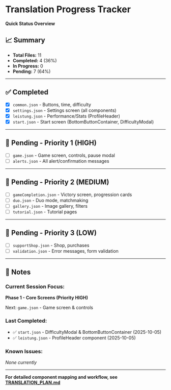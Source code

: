 # Translation Progress Tracker

**Quick Status Overview**

## 📈 Summary
- **Total Files:** 11
- **Completed:** 4 (36%)
- **In Progress:** 0
- **Pending:** 7 (64%)

---

## ✅ Completed
- [x] `common.json` - Buttons, time, difficulty
- [x] `settings.json` - Settings screen (all components)
- [x] `leistung.json` - Performance/Stats (ProfileHeader)
- [x] `start.json` - Start screen (BottomButtonContainer, DifficultyModal)

---

## 🔲 Pending - Priority 1 (HIGH)
- [ ] `game.json` - Game screen, controls, pause modal
- [ ] `alerts.json` - All alert/confirmation messages

---

## 🔲 Pending - Priority 2 (MEDIUM)
- [ ] `gameCompletion.json` - Victory screen, progression cards
- [ ] `duo.json` - Duo mode, matchmaking
- [ ] `gallery.json` - Image gallery, filters
- [ ] `tutorial.json` - Tutorial pages

---

## 🔲 Pending - Priority 3 (LOW)
- [ ] `supportShop.json` - Shop, purchases
- [ ] `validation.json` - Error messages, form validation

---

## 📝 Notes

### Current Session Focus:
**Phase 1 - Core Screens (Priority HIGH)**

Next: `game.json` - Game screen & controls

### Last Completed:
- ✅ `start.json` - DifficultyModal & BottomButtonContainer (2025-10-05)
- ✅ `leistung.json` - ProfileHeader component (2025-10-05)

### Known Issues:
_None currently_

---

**For detailed component mapping and workflow, see [TRANSLATION_PLAN.md](./TRANSLATION_PLAN.md)**
